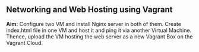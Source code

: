 ## Networking and Web Hosting using Vagrant

**Aim:** Configure two VM and install Nginx server in both of them. Create index.html file in one VM and host it and ping it via another Virtual Machine. Thence, upload the VM hosting the web server as a new Vagrant Box on the Vagrant Cloud.
